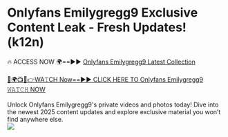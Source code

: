 # Onlyfans Emilygregg9 Exclusive Content Leak - Fresh Updates! (k12n)

🔥 ACCESS NOW 🌍==►► <a href="https://tinyurl.com/kvy9nzfs" rel="nofollow">Onlyfans Emilygregg9 Latest Collection</a>
<br><br>
[🔴🌍📺📱👉WA𝚃CH Now==►► CLICK HERE TO Onlyfans Emilygregg9 𝚆𝙰𝚃𝙲𝙷 NOW](https://tinyurl.com/kvy9nzfs)
<br><br>
Unlock Onlyfans Emilygregg9's private videos and photos today! Dive into the newest 2025 content updates and explore exclusive material you won’t find anywhere else.
<br>
<a href="https://tinyurl.com/kvy9nzfs" rel="nofollow" data-target="animated-image.originalLink"><img src="https://camo.githubusercontent.com/8a4f000d20f83aca3bf7ec5f350d767afa0574a8a352519fd8cfa583a6f93a33/68747470733a2f2f692e696d6775722e636f6d2f644a486b345a712e676966" data-canonical-src="https://i.imgur.com/dJHk4Zq.gif" style="max-width: 100%; display: inline-block;" data-target="animated-image.originalImage"></a>
<br>
